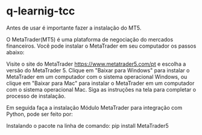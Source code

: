 # q-learnig-tcc

Antes de usar é importante fazer a instalação do MT5.

O MetaTrader(MT5) é uma plataforma de negociação do mercados financeiros. Você pode instalar o MetaTrader em seu computador os passos abaixo:

Visite o site do MetaTrader https://www.metatrader5.com/pt e escolha a versão do MetaTrader 5.
Clique em "Baixar para Windows" para instalar o MetaTrader em um computador com o sistema operacional Windows, ou clique em "Baixar para Mac" para instalar o MetaTrader em um computador com o sistema operacional Mac.
Siga as instruções na tela para completar o processo de instalação.

Em seguida faça a instalação Módulo MetaTrader para integração com Python, pode ser feito por:

Instalando o pacote na linha de comando:
pip install MetaTrader5

